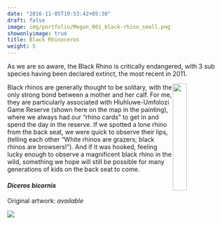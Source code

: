```yaml
---
date: "2016-11-05T19:53:42+05:30"
draft: false
image: img/portfolio/Megan_001_black-rhino_small.png
showonlyimage: true
title: Black Rhinoceros
weight: 5
---
```


As we are so aware, the Black Rhino is critically endangered, with 3 sub species having been declared extinct, the most recent in 2011. 

<!--more-->

<img style="float: right; width:25%;" src="/img/kzn-wildlife.png">

Black rhinos are generally thought to be solitary, with the only strong bond between a mother and her calf. For me, they are particularly associated with Hluhluwe-Umfolozi Game Reserve (shown here on the map in the painting), where we always had our “rhino cards” to get in and spend the day in the reserve. If we spotted a lone rhino from the back seat, we were quick to observe their lips, (telling each other “White rhinos are grazers; black rhinos are browsers!”). And if it was hooked, feeling lucky enough to observe a magnificent black rhino in the wild, something we hope will still be possible for many generations of kids on the back seat to come.

#### *Diceros bicornis*
Original artwork: *available*

![][1]

[1]: /img/portfolio/Megan_001_black-rhino.png